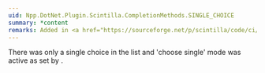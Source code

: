 ```yaml
---
uid: Npp.DotNet.Plugin.Scintilla.CompletionMethods.SINGLE_CHOICE
summary: *content
remarks: Added in <a href="https://sourceforge.net/p/scintilla/code/ci/2cd5a02a022b">5.3.2</a>
---
```


There was only a single choice in the list and 'choose single' mode was active as set by <xref href="Npp.DotNet.Plugin.SciMsg.SCI_AUTOCSETCHOOSESINGLE" data-throw-if-not-resolved="false"></xref>.
